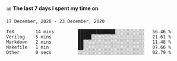 <!--
### Hi there 👋

- 🤔 I was learning formal verification with Coq formally, but want to **build things** now.
- 😬 I am broadly interested in **computer systems** and **programming languages** (just a beginner 🥺).
- 🤩 (I hope I can) code for fun!

<img src="https://github-readme-stats.vercel.app/api?username=xxchan&show_icons=true&icon_color=0366d6&text_color=24292e&bg_color=ffffff&hide_title=true" />

---
-->


📊 **The last 7 days I spent my time on** 

<!--START_SECTION:waka-->
```text
17 December, 2020 - 23 December, 2020

TeX        14 mins         ██████████████░░░░░░░░░░░   56.46 % 
Verilog    5 mins          █████░░░░░░░░░░░░░░░░░░░░   21.61 % 
Markdown   2 mins          ██░░░░░░░░░░░░░░░░░░░░░░░   11.48 % 
Makefile   1 min           ██░░░░░░░░░░░░░░░░░░░░░░░   07.66 % 
Other      0 secs          ░░░░░░░░░░░░░░░░░░░░░░░░░   02.79 %
```
<!--END_SECTION:waka-->

<!--
**xxchan/xxchan** is a ✨ _special_ ✨ repository because its `README.md` (this file) appears on your GitHub profile.

Here are some ideas to get you started:

- 🔭 I’m currently working on ...
- 🌱 I’m currently learning ...
- 👯 I’m looking to collaborate on ...
- 🤔 I’m looking for help with ...
- 💬 Ask me about ...
- 📫 How to reach me: ...
- 😄 Pronouns: ...
- ⚡ Fun fact: ...
-->
